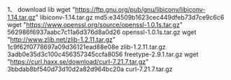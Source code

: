 1、 download lib
    wget "https://ftp.gnu.org/pub/gnu/libiconv/libiconv-1.14.tar.gz"
    libiconv-1.14.tar.gz  md5:e34509b1623cec449dfeb73d7ce9c6c6
    wget "https://www.openssl.org/source/openssl-1.0.1s.tar.gz"
    562986f6937aabc7c11a6d376d8a0d26  openssl-1.0.1s.tar.gz
    wget "http://www.zlib.net/zlib-1.2.11.tar.gz"
    1c9f62f0778697a09d36121ead88e08e  zlib-1.2.11.tar.gz
    3adb0e35d3c100c456357345ccfa8056  freetype-2.9.1.tar.gz
    wget "https://curl.haxx.se/download/curl-7.21.7.tar.gz"
    3bbdab8bf540d73d10d2a82d964bc20a  curl-7.21.7.tar.gz 

    
